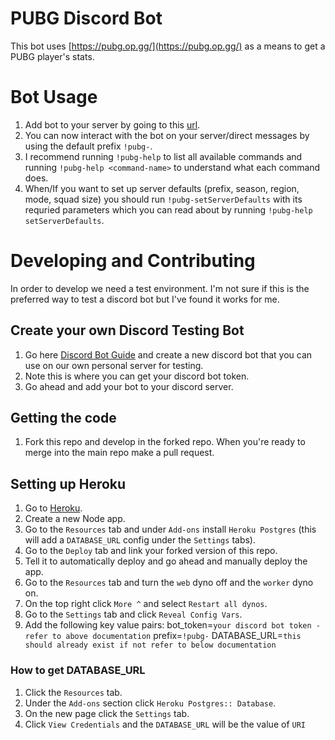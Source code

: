 # PUBG Discord Bot

This bot uses [https://pubg.op.gg/](https://pubg.op.gg/) as a means to get a PUBG player's stats.

# Bot Usage
1. Add bot to your server by going to this [url](https://discordapp.com/oauth2/authorize?client_id=417828293019041804&scope=bot&permissions=0).
2. You can now interact with the bot on your server/direct messages by using the default prefix `!pubg-`.
3. I recommend running `!pubg-help` to list all available commands and running `!pubg-help <command-name>` to understand what each command does.
4. When/If you want to set up server defaults (prefix, season, region, mode, squad size) you should run `!pubg-setServerDefaults` with its requried parameters which you can read about by running `!pubg-help setServerDefaults`.

# Developing and Contributing
In order to develop we need a test environment. I'm not sure if this is the preferred way to test a discord bot but I've found it works for me. 

## Create your own Discord Testing Bot
1. Go here [Discord Bot Guide](https://github.com/reactiflux/discord-irc/wiki/Creating-a-discord-bot-&-getting-a-token) and create a new discord bot that you can use on our own personal server for testing.
2. Note this is where you can get your discord bot token.
3. Go ahead and add your bot to your discord server.

## Getting the code
1. Fork this repo and develop in the forked repo. When you're ready to merge into the main repo make a pull request.

## Setting up Heroku
1. Go to [Heroku](https://www.heroku.com/).
2. Create a new Node app.
3. Go to the `Resources` tab and under `Add-ons` install `Heroku Postgres` (this will add a `DATABASE_URL` config under the `Settings` tabs).
4. Go to the `Deploy` tab and link your forked version of this repo.
5. Tell it to automatically deploy and go ahead and manually deploy the app.
6. Go to the `Resources` tab and turn the `web` dyno off and the `worker` dyno on. 
7. On the top right click `More ^` and select `Restart all dynos`.
8. Go to the `Settings` tab and click `Reveal Config Vars`.
9. Add the following key value pairs:
    bot_token=`your discord bot token - refer to above documentation`
    prefix=`!pubg-`
    DATABASE_URL=`this should already exist if not refer to below documentation`

### How to get DATABASE_URL
1. Click the `Resources` tab.
2. Under the `Add-ons` section click `Heroku Postgres:: Database`.
3. On the new page click the `Settings` tab.
4. Click `View Credentials` and the `DATABASE_URL` will be the value of `URI`
